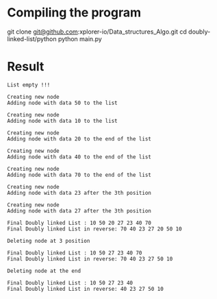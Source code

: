# Compiling the program

git clone git@github.com:xplorer-io/Data_structures_Algo.git
cd doubly-linked-list/python
python main.py

# Result
```
List empty !!!

Creating new node
Adding node with data 50 to the list

Creating new node
Adding node with data 10 to the list

Creating new node
Adding node with data 20 to the end of the list

Creating new node
Adding node with data 40 to the end of the list

Creating new node
Adding node with data 70 to the end of the list

Creating new node
Adding node with data 23 after the 3th position

Creating new node
Adding node with data 27 after the 3th position

Final Doubly linked List : 10 50 20 27 23 40 70
Final Doubly linked List in reverse: 70 40 23 27 20 50 10

Deleting node at 3 position

Final Doubly linked List : 10 50 27 23 40 70
Final Doubly linked List in reverse: 70 40 23 27 50 10

Deleting node at the end

Final Doubly linked List : 10 50 27 23 40
Final Doubly linked List in reverse: 40 23 27 50 10
```